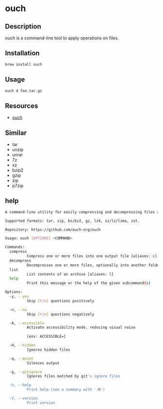 # ouch

## Description

ouch is a command-line tool to apply operations on files.

## Installation

```bash
brew install ouch
```

## Usage

```bash
ouch d foo.tar.gz
```

## Resources

- [ouch](https://github.com/ouch-org/ouch)

## Similar

- tar
- unzip
- unrar
- 7z
- xz
- bzip2
- gzip
- zip
- p7zip

## help

```bash
A command-line utility for easily compressing and decompressing files and directories.

Supported formats: tar, zip, bz/bz2, gz, lz4, xz/lz/lzma, zst.

Repository: https://github.com/ouch-org/ouch

Usage: ouch [OPTIONS] <COMMAND>

Commands:
  compress
          Compress one or more files into one output file [aliases: c]
  decompress
          Decompresses one or more files, optionally into another folder [aliases: d]
  list
          List contents of an archive [aliases: l]
  help
          Print this message or the help of the given subcommand(s)

Options:
  -y, --yes
          Skip [Y/n] questions positively

  -n, --no
          Skip [Y/n] questions negatively

  -A, --accessible
          Activate accessibility mode, reducing visual noise
          
          [env: ACCESSIBLE=]

  -H, --hidden
          Ignores hidden files

  -q, --quiet
          Silences output

  -g, --gitignore
          Ignores files matched by git's ignore files

  -h, --help
          Print help (see a summary with '-h')

  -V, --version
          Print version
```